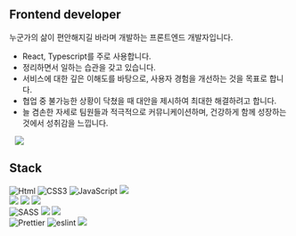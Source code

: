 
## Frontend developer

누군가의 삶이 편안해지길 바라며 개발하는 프론트엔드 개발자입니다.  
* React, Typescript를 주로 사용합니다.  
* 정리하면서 일하는 습관을 갖고 있습니다.  
* 서비스에 대한 깊은 이해도를 바탕으로, 사용자 경험을 개선하는 것을 목표로 합니다.  
* 협업 중 불가능한 상황이 닥쳤을 때 대안을 제시하여 최대한 해결하려고 합니다.  
* 늘 겸손한 자세로 팀원들과 적극적으로 커뮤니케이션하며, 건강하게 함께 성장하는 것에서 성취감을 느낍니다.  

<a href="https://velog.io/@eun0leee">
    <img 
        src="http://img.shields.io/badge/-Velog-20C997?style=flat&logo=Velog&logoColor=white&link=https://velog.io/@eun0leee"
        style="height : auto; margin-left : 10px; margin-right : 10px;"/>
</a>

## Stack

<img alt="Html" src ="https://img.shields.io/badge/HTML-E34F26.svg?&style=for-the-badge&logo=HTML5&logoColor=white"/> <img alt="CSS3" src ="https://img.shields.io/badge/CSS3-FF9933.svg?&style=for-the-badge&logo=CSS3&logoColor=white"/>  <img alt="JavaScript" src ="https://img.shields.io/badge/JavaScript-F7DF1E.svg?&style=for-the-badge&logo=JavaScript&logoColor=white"/> <img src="https://img.shields.io/badge/Axios-671ddf?style=for-the-badge&logo=Axios&logoColor=white"> <br/> 
<img src="https://img.shields.io/badge/react-61DAFB?style=for-the-badge&logo=react&logoColor=black">  <img src="https://img.shields.io/badge/typescript-3178C6?style=for-the-badge&logo=typescript&logoColor=white"> <img src="https://img.shields.io/badge/Reduxtoolkit-764ABC?style=for-the-badge&logo=Redux&logoColor=white"> <br/> <img alt="SASS" src="https://img.shields.io/badge/SASS-CC6699?style=for-the-badge&logo=SASS&logoColor=white"> <img src="https://img.shields.io/badge/styledcomponents-DB7093?style=for-the-badge&logo=styledcomponents&logoColor=white"> <img src="https://img.shields.io/badge/tailwindCSS-06B6D4?style=for-the-badge&logo=tailwindCSS&logoColor=white"> <br> <img alt="Prettier" src="https://img.shields.io/badge/Prettier-F7B93E?style=for-the-badge&logo=Prettier&logoColor=black"> <img alt="eslint" src="https://img.shields.io/badge/eslint-4B32C3?style=for-the-badge&logo=eslint&logoColor=white"> <img src="https://img.shields.io/badge/netlify-00C7B7?style=for-the-badge&logo=netlify&logoColor=white">
